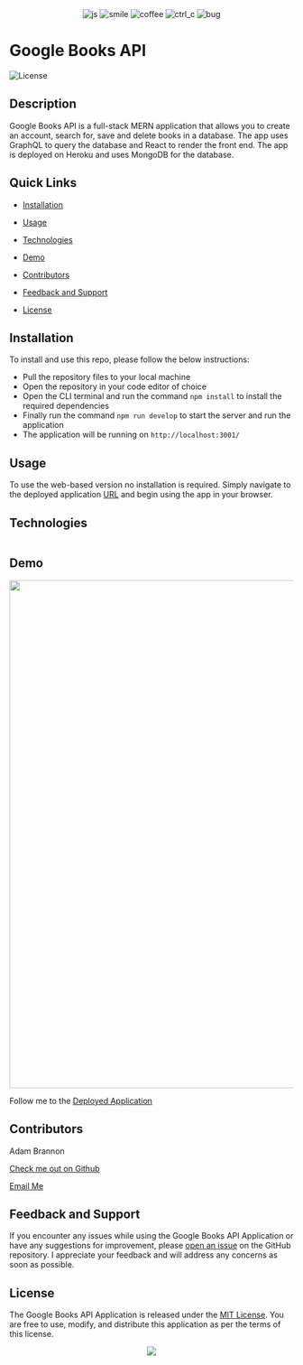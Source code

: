 <div align="center">
<img src="https://forthebadge.com/images/badges/made-with-javascript.svg" alt="js">
<img src="https://forthebadge.com/images/badges/makes-people-smile.svg" alt="smile">
<img src="https://forthebadge.com/images/badges/powered-by-coffee.svg" alt="coffee">
<img src="https://forthebadge.com/images/badges/ctrl-c-ctrl-v.svg" alt="ctrl_c">
<img src="https://forthebadge.com/images/badges/not-a-bug-a-feature.svg" alt="bug">
</div>

<link rel="stylesheet" href="https://cdn.jsdelivr.net/gh/devicons/devicon@v2.15.1/devicon.min.css">
<link rel="stylesheet" href="https://cdn.jsdelivr.net/gh/devicons/devicon@v2.15.1/devicon.min.css">
          
          
# Google Books API 

![License](https://img.shields.io/static/v1?label=license&message=MIT&color=${badge.color})

## Description
Google Books API is a full-stack MERN application that allows you to create an account, search for, save and delete books in a database. The app uses GraphQL to query the database and React to render the front end. The app is deployed on Heroku and uses MongoDB for the database. 

## Quick Links

- [Installation](#installation)
  
- [Usage](#usage)

- [Technologies](#technologies)

- [Demo](#demo)
  
- [Contributors](#contributors)
  
- [Feedback and Support](#feedback-and-support)
  
- [License](#license)

## Installation

To install and use this repo, please follow the below instructions:
- Pull the repository files to your local machine
- Open the repository in your code editor of choice
- Open the CLI terminal and run the command `npm install` to install the required dependencies
- Finally run the command `npm run develop` to start the server and run the application
- The application will be running on `http://localhost:3001/`

## Usage

To use the web-based version no installation is required. Simply navigate to the deployed application [URL](https://ancient-castle-83069-60b0fc05b9bd.herokuapp.com/) and begin using the app in your browser.


## Technologies

<div style="display:flex; align-items:center">
<img style="width:100px;height:auto;"><i class="devicon-javascript-plain" style=font-size:7rem></i></img>
<img style="width:100px;height:auto;"><i class="devicon-nodejs-plain-wordmark" style=font-size:8rem></i></img>
<img style="width:100px;height:auto;"><i class="devicon-mongodb-plain-wordmark" style=font-size:8rem></i></img>
<img style="width:100px;height:auto;"><i class="devicon-graphql-plain-wordmark" style=font-size:8rem></i></img>
<img style="width:100px;height:auto;"><i class="devicon-react-original-wordmark" style=font-size:7rem></i></img>
<img style="width:100px;height:auto;"> </img>
</div>          


## Demo


<img src="./client/public/assets/google_books.gif" style="width:900px;height:auto">
 
          
          

Follow me to the [Deployed Application](https://ancient-castle-83069-60b0fc05b9bd.herokuapp.com/)


## Contributors
Adam Brannon

[Check me out on Github](https://github.com/adam-brannon09)

[Email Me](mailto:adam.brannon09@icloud.com)


## Feedback and Support

If you encounter any issues while using the Google Books API Application or have any suggestions for improvement, please [open an issue](https://github.com/adam-brannon09/google_books_api/issues) on the GitHub repository. I appreciate your feedback and will address any concerns as soon as possible.

## License

The Google Books API Application is released under the [MIT License](https://opensource.org/licenses/MIT). You are free to use, modify, and distribute this application as per the terms of this license.


<div align="center">
    <img src="https://forthebadge.com/images/badges/built-by-developers.svg" />
</div>